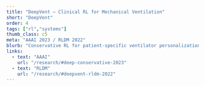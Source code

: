 ```yaml
---
title: "DeepVent — Clinical RL for Mechanical Ventilation"
short: "DeepVent"
order: 4
tags: ["rl","systems"]
thumb_class: c5
meta: "AAAI 2023 / RLDM 2022"
blurb: "Conservative RL for patient‑specific ventilator personalization."
links:
  - text: "AAAI"
    url: "/research/#deep-conservative-2023"
  - text: "RLDM"
    url: "/research/#deepvent-rldm-2022"
---
```

